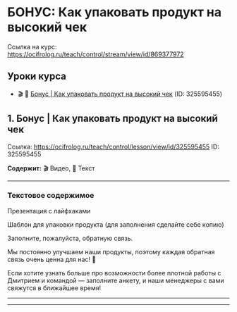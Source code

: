 # БОНУС: Как упаковать продукт на высокий чек

Ссылка на курс: https://ocifrolog.ru/teach/control/stream/view/id/869377972

## Уроки курса

- 🎬 📝 [Бонус | Как упаковать продукт на высокий чек](#бонус-как-упаковать-продукт-на-высокий-чек-lesson-1) (ID: 325595455)

<a id='бонус-как-упаковать-продукт-на-высокий-чек-lesson-1'></a>
## 1. Бонус | Как упаковать продукт на высокий чек
Ссылка: https://ocifrolog.ru/teach/control/lesson/view/id/325595455
ID: 325595455

**Содержит:** 🎬 Видео, 📝 Текст

---

### Текстовое содержимое

Презентация с лайфхаками

Шаблон для упаковки продукта (для заполнения сделайте себе копию)

Заполните, пожалуйста, обратную связь.

Мы постоянно улучшаем наши продукты, поэтому каждая обратная связь очень ценна для нас! 💖

Если хотите узнать больше про возможности более плотной работы с Дмитрием и командой — заполните анкету, и наши менеджеры с вами свяжутся в ближайшее время!



---



---

<a id='бонус-связки-с-нетворкингом'></a>